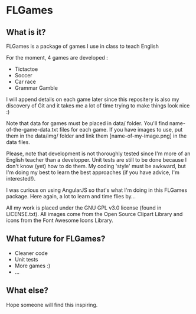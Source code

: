 # FLGames

## What is it?
FLGames is a package of games I use in class to teach English

For the moment, 4 games are developed :
- Tictactoe
- Soccer
- Car race
- Grammar Gamble

I will append details on each game later since this repositery is also my discovery of Git and it takes me a lot of time trying to make things look nice :)

Note that data for games must be placed in data/ folder. You'll find name-of-the-game-data.txt files for each game. If you have images to use, put them in the data/img/ folder and link them [name-of-my-image.png] in the data files.

Please, note that development is not thoroughly tested since I'm more of an English teacher than a developper. Unit tests are still to be done because I don't know (yet) how to do them. My coding 'style' must be awkward, but I'm doing my best to learn the best approaches (if you have advice, I'm interested!).

I was curious on using AngularJS so that's what I'm doing in this FLGames package. Here again, a lot to learn and time flies by...

All my work is placed under the GNU GPL v3.0 license (found in LICENSE.txt).
All images come from the Open Source Clipart Library and icons from the Font Awesome Icons Library.

## What future for FLGames?

- Cleaner code
- Unit tests
- More games :)
- ...

## What else?
Hope someone will find this inspiring.
